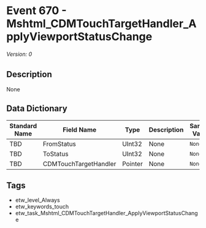 # Event 670 - Mshtml_CDMTouchTargetHandler_ApplyViewportStatusChange
###### Version: 0

## Description
None

## Data Dictionary
|Standard Name|Field Name|Type|Description|Sample Value|
|---|---|---|---|---|
|TBD|FromStatus|UInt32|None|`None`|
|TBD|ToStatus|UInt32|None|`None`|
|TBD|CDMTouchTargetHandler|Pointer|None|`None`|

## Tags
* etw_level_Always
* etw_keywords_touch
* etw_task_Mshtml_CDMTouchTargetHandler_ApplyViewportStatusChange